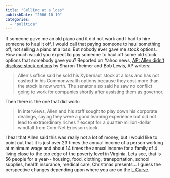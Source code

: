 ```yaml
---
title: "Selling at a loss"
publishDate: "2006-10-19"
categories: 
  - "politics"
---
```


If someone gave me an old piano and it did not work and I had to hire someone to haul it off, I would call that paying someone to haul something off, not selling a piano at a loss. But nobody ever gave me stock options. How much would you expect to pay someone to haul off some old stock options that somebody gave you? Reported on Yahoo news, [AP: Allen didn't disclose stock options](http://news.yahoo.com/s/ap/20061008/ap_on_el_se/allen_in_business;_ylt=AhvrByfhgIO3aSPszprSNyes0NUE;_ylu=X3oDMTA3OTB1amhuBHNlYwNtdHM) by Sharon Theimer and Bob Lewis, AP writers:

> Allen's office said he sold his Xybernaut stock at a loss and has not cashed in his Commonwealth options because they cost more than the stock is now worth. The senator also said he saw no conflict going to work for companies shortly after assisting them as governor.

Then there is the one that did work:

> In interviews, Allen and his staff sought to play down his corporate dealings, saying they were a good learning experience but did not lead to extraordinary riches ? except for a quarter-million-dollar windfall from Com-Net Ericsson stock.

I hear that Allen said this was really not a lot of money, but I would like to point out that it is just over 23 times the annual income of a person working at minimum wage and about 14 times the annual income for a family of 4 living close to the top edge of the poverty level in Virginia. Lets see, that is 56 people for a year-- housing, food, clothing, transportation, school supplies, health insurance, medical care, Christmas presents... I guess the perspective changes depending upon where you are on the [L Curve](http://www.lcurve.org/).
